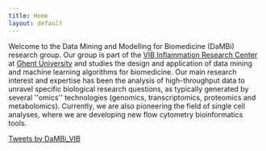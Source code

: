 ```yaml
---
title: Home
layout: default
---
```


Welcome to the Data Mining and Modelling for Biomedicine (DaMBi) research group.
Our group is part of the [VIB Inflammation Research Center](https://www.irc.ugent.be/) at [Ghent University](https://www.ugent.be/) and studies the design and application of data mining and machine learning algorithms for biomedicine.
Our main research interest and expertise has been the analysis of high-throughput data to unravel specific biological research questions,
as typically generated by several ''omics'' technologies
(genomics, transcriptomics, proteomics and metabolomics).
Currently, we are also pioneering the field of single cell analyses, where we are developing new flow cytometry bioinformatics tools.

<div class="widget-search widget">
    <a class="twitter-timeline" data-height="1500" data-width="500" href="https://twitter.com/DaMBi_VIB?ref_src=twsrc%5Etfw">Tweets by DaMBi_VIB</a> <script async src="https://platform.twitter.com/widgets.js" charset="utf-8"></script>
</div>